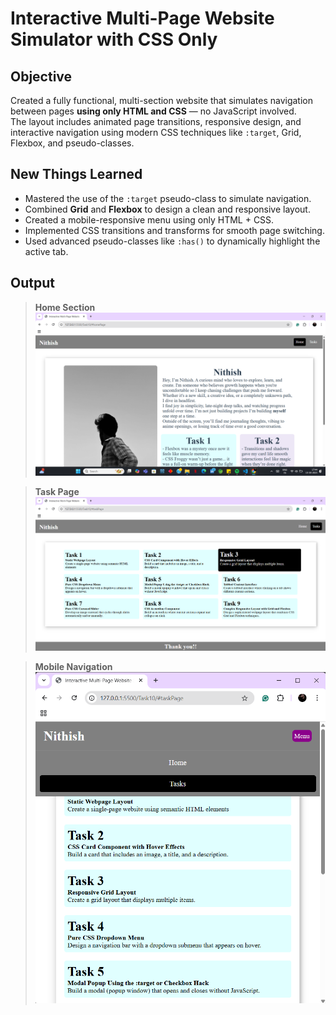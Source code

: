 # Interactive Multi-Page Website Simulator with CSS Only

## Objective

Created a fully functional, multi-section website that simulates navigation between pages **using only HTML and CSS** — no JavaScript involved.  
The layout includes animated page transitions, responsive design, and interactive navigation using modern CSS techniques like `:target`, Grid, Flexbox, and pseudo-classes.


## New Things Learned

- Mastered the use of the `:target` pseudo-class to simulate navigation.
- Combined **Grid** and **Flexbox** to design a clean and responsive layout.
- Created a mobile-responsive menu using only HTML + CSS.
- Implemented CSS transitions and transforms for smooth page switching.
- Used advanced pseudo-classes like `:has()` to dynamically highlight the active tab.

## Output

> **Home Section**
![Home](Outputs/home.png)

> **Task Page**
![Task](Outputs/task.png)

> **Mobile Navigation**
![Mobile](Outputs/mobile.png)
